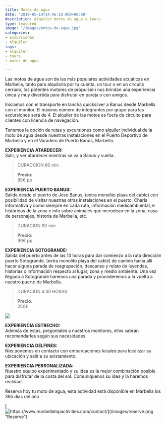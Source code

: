 ```yaml
---
title: Motos de agua
date: '2019-05-14T14:46:10.000+06:00'
description: alquiler motos de agua y tours
type: featured
image: "/images/motos-de-agua.jpg"
categories:
- Excursiones
- Alquiler
tags:
- alquiler
- tours
- motos de agua

---
```


Las motos de agua son de las más populares actividades acuáticas en Marbella, tanto para alquilarla por tu cuenta, un tour o en un circuito cerrado, los potentes motores de propulsión nos brindan una experiencia única y muy divertida para disfrutar en pareja o con amigos.

Iniciamos con el transporte en lancha quicksilver a Banus desde Marbella con el monitor. El máximo número de integrantes por grupo para las excursiones será de 4. El alquiler de las motos es fuera de circuito para clientes con licencia de navegación.

Tenemos la opción de rutas y excursiones como alquiler individual de la moto de agua desde nuestras instalaciones en el Puerto Deportivo de Marbella y en el Varadero de Puerto Banús, Marbella.

**EXPERIENCIA ATARDECER:**  
Salir, y ver atardecer mientras se va a Banus y vuelta.

> DURACCION 60 min
>
> **Precio:**  
> 85€ pp

**EXPERIENCIA PUERTO BANUS:**  
Salida desde el puerto de Jose Banus, (extra monolito playa del cable) con posibilidad de visitar nuestras otras instalaciones en el puerto. Charla informativa y como siempre en cada ruta, información medioambiental, e historioas de la zona e info sobre animales que merodean en la zona, casa de personajes, historia de Marbella, etc.

> DURACION 90 min
>
> **Precio:**  
> 90€ pp

**EXPERIENCIA SOTOGRANDE:**  
Salida del puerto antes de las 13 horas para dar comienzo a la ruta dirección puerto Sotogrande. (extra monolito playa del cable) de camino hacia allí hacer alguna parada de reagrupación, descanso y relato de leyendas, historias o información respecto al lugar, zona y medio ambiente. Una vez llegado a Sotogrande haremos una parada y procederemos a la vuelta a nuestro puerto de Marbella.

> DURACION 4.30 HORAS
>
> **Precio:**  
> 250€

![](/images/alquiler-moto-de-agua.jpg)

**EXPERIENCIA ESTRECHO:**  
Además de estas, pregúntales a nuestros monitores, ellos sabrán recomendarles según sus necesidades.

**EXPERIENCIA DELFINES:**  
Nos ponemos en contacto con embarcaciones locales para localizar su ubicación y salir a su avistamiento.

**EXPERIENCIA PERSONALIZADA:**  
Nuestro equipo experimentado y su idea es la mejor combinación posible para disfrutar de la costa del sol. Comuníquenos su idea y la haremos realidad.

Reserva hoy tu moto de agua, esta actividad está disponible en Marbella los 365 días del año

[![https://www.marbellatopactivities.com/contact/](/images/reserve.png "Reserve")](https://www.marbellatopactivities.com/contact/ "Reserve")
